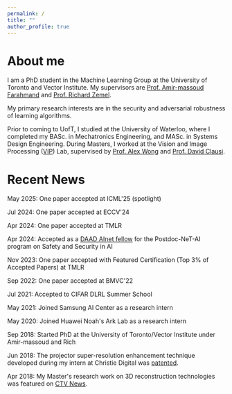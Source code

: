 ```yaml
---
permalink: /
title: ""
author_profile: true
---
```

# About me

I am a PhD student in the Machine Learning Group at the University of Toronto and Vector Institute. My supervisors are [Prof. Amir-massoud Farahmand](https://academic.sologen.net/) and [Prof. Richard Zemel](http://www.cs.toronto.edu/~zemel/inquiry/home.php). 

My primary research interests are in the security and adversarial robustness of learning algorithms.

Prior to coming to UofT, I studied at the University of Waterloo, where I completed my BASc. in Mechatronics Engineering, and MASc. in Systems Design Engineering. During Masters, I worked at the Vision and Image Processing ([VIP](https://uwaterloo.ca/vision-image-processing-lab/)) Lab, supervised by [Prof. Alex Wong](http://www.eng.uwaterloo.ca/~a28wong/index.html) and [Prof. David Clausi](https://uwaterloo.ca/vision-image-processing-lab/people-profiles/david-clausi).

<!-- During the first year of my MASc., I worked as a research engineer intern with [Christie Digital](https://www.christiedigital.com/en-us), a Canadian projector technology company. There I collaborated with a team of Christie engineers on achieving [projector super-resolution enhancement](https://en.wikipedia.org/wiki/Super-resolution_imaging) - extending the resolution of projectors beyond their hardware capabilities.

My Master’s thesis focuses on 3D reconstruction technologies. I am building a novel active depth sensing system that infers depth by analyzing the blurriness of the projection pattern at different depth levels caused by camera defocus. Without relying on complex hardware, I developed a computational depth inference model based on parametric estimation approach([Gaussian based](http://openjournals.uwaterloo.ca/index.php/vsl/article/view/96)) and non-parametric estimation ([Deep learning-driven](http://openjournals.uwaterloo.ca/index.php/vsl/article/view/165)). -->

# Recent News 
May 2025: One paper accepted at ICML'25 (spotlight)

Jul 2024: One paper accepted at ECCV'24

Apr 2024: One paper accepted at TMLR

Apr 2024: Accepted as a [DAAD AInet fellow](https://www.daad.de/en/the-daad/postdocnet/fellows/fellows/) for the Postdoc-NeT-AI program on Safety and Security in AI

Nov 2023: One paper accepted with Featured Certification (Top 3% of Accepted Papers) at TMLR

Sep 2022: One paper accepted at BMVC'22

Jul 2021: Accepted to CIFAR DLRL Summer School

May 2021: Joined Samsung AI Center as a research intern

May 2020: Joined Huawei Noah's Ark Lab as a research intern

Sep 2018: Started PhD at the University of Toronto/Vector Institute under Amir-massoud and Rich

Jun 2018: The projector super-resolution enhancement technique developed during my intern at Christie Digital was [patented](https://patentimages.storage.googleapis.com/e3/69/58/de9300c78a13a6/US10009587.pdf).

Apr 2018: My Master's research work on 3D reconstruction technologies was featured on [CTV News](https://kitchener.ctvnews.ca/video?clipId=1359802).

<!-- 
My primary research interests are in machine learning and its application to computer vision. In particular, I am interested in the adversarial robustness of deep neural networks.

I am working on my MASc. with [Prof. Alex Wong](http://www.eng.uwaterloo.ca/~a28wong/index.html) and [Prof. David Clausi](https://uwaterloo.ca/vision-image-processing-lab/people-profiles/david-clausi) in the Vision and Image Processing ([VIP](https://uwaterloo.ca/vision-image-processing-lab/)) Lab within [Systems Design Engineering](https://uwaterloo.ca/systems-design-engineering/) at the [University of Waterloo](https://uwaterloo.ca/). In Spring 2016, I completed my BASc. in [Mechatronics Engineering](https://uwaterloo.ca/mechanical-mechatronics-engineering/) at the University of Waterloo.

During the first year of my MASc., I worked as a research engineer intern with [Christie Digital](https://www.christiedigital.com/en-us), a Canadian projector technology company. There I collaborated with a team of Christie engineers on achieving [projector super-resolution enhancement](https://en.wikipedia.org/wiki/Super-resolution_imaging) - extending the resolution of projectors beyond their hardware capabilities.

My Master’s thesis focuses on 3D reconstruction technologies. I am building a novel active depth sensing system that infers depth by analyzing the blurriness of the projection pattern at different depth levels caused by camera defocus. Without relying on complex hardware, I developed a computational depth inference model based on parametric estimation approach([Gaussian based](http://openjournals.uwaterloo.ca/index.php/vsl/article/view/96)) and non-parametric estimation ([Deep learning-driven](http://openjournals.uwaterloo.ca/index.php/vsl/article/view/165)). -->
